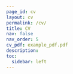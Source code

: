 ```yaml
---
page_id: cv
layout: cv
permalink: /cv/
title: CV
nav: false
nav_order: 5
cv_pdf: example_pdf.pdf
description:
toc:
  sidebar: left
---
```

